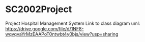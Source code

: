 # SC2002Project
Project Hospital Management System
Link to class diagram uml: https://drive.google.com/file/d/1NF8-wqvqvaYrMzEAAPoT0ntwbt4y0bjs/view?usp=sharing
